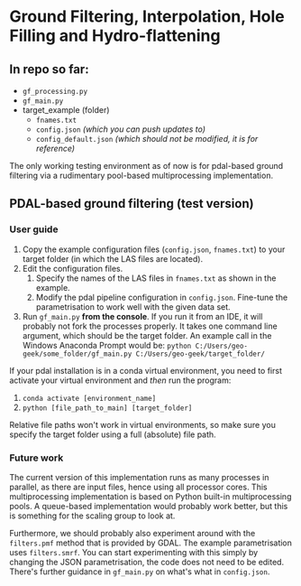 # Ground Filtering, Interpolation, Hole Filling and Hydro-flattening

## In repo so far:
* `gf_processing.py`
* `gf_main.py`
* target_example (folder)
	* `fnames.txt`
	* `config.json` _(which you can push updates to)_
	* `config_default.json` _(which should not be modified, it is for reference)_

The only working testing environment as of now is for pdal-based ground filtering via a rudimentary pool-based multiprocessing implementation.

## PDAL-based ground filtering (test version)
### User guide
1. Copy the example configuration files (`config.json`, `fnames.txt`) to your target folder (in which the LAS files are located).
2. Edit the configuration files.
	1. Specify the names of the LAS files in `fnames.txt` as shown in the example.
	2. Modify the pdal pipeline configuration in `config.json`. Fine-tune the parametrisation to work well with the given data set.
4. Run `gf_main.py` **from the console**. If you run it from an IDE, it will probably not fork the processes properly. It takes one command line argument, which should be the target folder. An example call in the Windows Anaconda Prompt would be: `python C:/Users/geo-geek/some_folder/gf_main.py C:/Users/geo-geek/target_folder/`

If your pdal installation is in a conda virtual environment, you need to first activate your virtual environment and _then_ run the program:
1. `conda activate [environment_name]`
2. `python [file_path_to_main] [target_folder]`

Relative file paths won't work in virtual environments, so make sure you specify the target folder using a full (absolute) file path.

### Future work
The current version of this implementation runs as many processes in parallel, as there are input files, hence using all processor cores. This multiprocessing implementation is based
on Python built-in multiprocessing pools. A queue-based implementation would probably work better, but this is something for the scaling group to look at.

Furthermore, we should probably also experiment around with the `filters.pmf` method that is provided by GDAL. The example parametrisation uses `filters.smrf`. You can start experimenting with this simply by changing the JSON parametrisation, the code does not need to be edited.
There's further guidance in `gf_main.py` on what's what in `config.json`.